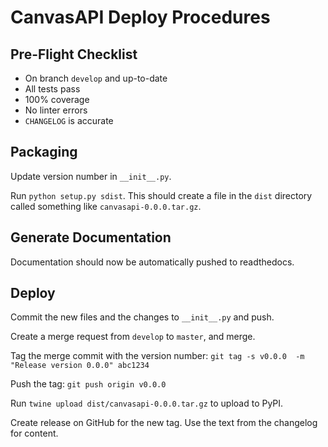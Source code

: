 CanvasAPI Deploy Procedures
===========================

Pre-Flight Checklist
--------------------

- On branch `develop` and up-to-date
- All tests pass
- 100% coverage
- No linter errors
- `CHANGELOG` is accurate

Packaging
---------

Update version number in `__init__.py`.

Run `python setup.py sdist`. This should create a file in the `dist` directory called something like `canvasapi-0.0.0.tar.gz`.

Generate Documentation
----------------------

Documentation should now be automatically pushed to readthedocs.

Deploy
------

Commit the new files and the changes to `__init__.py` and push.

Create a merge request from `develop` to `master`, and merge.

Tag the merge commit with the version number: `git tag -s v0.0.0  -m "Release version 0.0.0" abc1234`

Push the tag: `git push origin v0.0.0`

Run `twine upload dist/canvasapi-0.0.0.tar.gz` to upload to PyPI.

Create release on GitHub for the new tag. Use the text from the changelog for content.
